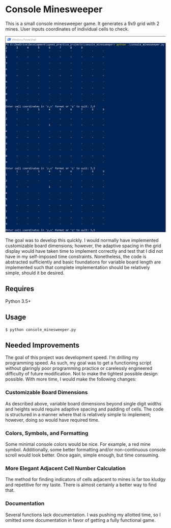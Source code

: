 # Console Minesweeper
This is a small console minesweeper game. It generates a 9x9 grid with
2 mines. User inputs coordinates of individual cells to check.

<p align="center">
	<img src="../resources/console_minesweeper_1.png">
</p>

The goal was to develop this quickly. I would normally have implemented
customizable board dimensions; however, the adaptive spacing in the grid
display would have taken time to implement correctly and test that I did
not have in my self-imposed time constraints. Nonetheless, the code is
abstracted sufficiently and basic foundations for variable board length
are implemented such that complete implementation should be relatively
simple, should it be desired.

## Requires
Python 3.5+

## Usage
```
$ python console_minesweeper.py
```

## Needed Improvements
The goal of this project was development speed. I'm drilling my
programming speed. As such, my goal was to get a functioning script
without glaringly poor programming practice or carelessly engineered
difficulty of future modification. Not to make the tightest possible
design possible. With more time, I would make the following changes:

### Customizable Board Dimensions
As described above, variable board dimensions beyond single digit widths
and heights would require adaptive spacing and padding of cells. The
code is structured in a manner where that is relatively simple to
implement; however, doing so would have required time.

### Colors, Symbols, and Formatting
Some minimal console colors would be nice. For example, a red mine symbol.
Additionally, some better formatting and/or non-continuous console scroll
would look better. Once again, simple enough, but time consuming.

### More Elegant Adjacent Cell Number Calculation
The method for finding indicators of cells adjacent to mines is far too
kludgy and repetitive for my taste. There is almost certainly a better
way to find that.

### Documentation
Several functions lack documentation. I was pushing my allotted time,
so I omitted some documentation in favor of getting a fully functional
game.